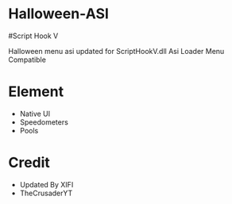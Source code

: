 # Halloween-ASI

#Script Hook V

Halloween menu asi updated for ScriptHookV.dll Asi Loader Menu Compatible

# Element 
- Native UI
- Speedometers
- Pools

# Credit
- Updated By XIFI
- TheCrusaderYT

